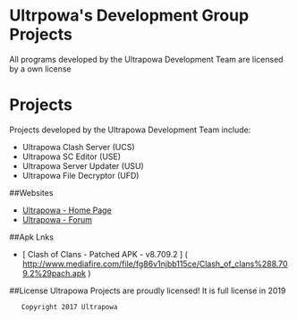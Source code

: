 # Ultrpowa's Development Group Projects

All programs developed by the Ultrapowa Development Team are licensed by a own license

# Projects

Projects developed by the Ultrapowa Development Team include:  

* Ultrapowa Clash Server   (UCS)  
* Ultrapowa SC Editor      (USE)  
* Ultrapowa Server Updater (USU)  
* Ultrapowa File Decryptor (UFD)

##Websites

* [Ultrapowa - Home Page](http://ultrapowa.com/)
* [Ultrapowa - Forum](http://ultrapowa.com/forum)

##Apk Lnks

* [ Clash of Clans - Patched APK - v8.709.2 ] ( http://www.mediafire.com/file/fg86v1njbb115ce/Clash_of_clans%288.709.2%29pach.apk )


##License
Ultrapowa Projects are proudly licensed! It is full license in 2019

```
   Copyright 2017 Ultrapowa

